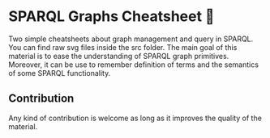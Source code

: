 # SPARQL Graphs Cheatsheet 📎

Two simple cheatsheets about graph management and query in SPARQL. You can find raw svg files inside the src folder.
The main goal of this material is to ease the understanding of SPARQL graph primitives. Moreover, it can be use to 
remember definition of terms and the semantics of some SPARQL functionality. 

## Contribution
Any kind of contribution is welcome as long as it improves the quality of the material.